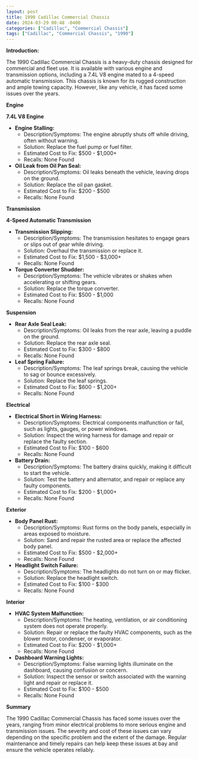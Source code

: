 ```yaml
---
layout: post
title: 1990 Cadillac Commercial Chassis
date: 2024-03-29 00:48 -0400
categories: ["Cadillac", "Commercial Chassis"]
tags: ["Cadillac", "Commercial Chassis", "1990"]
---
```

**Introduction:**

The 1990 Cadillac Commercial Chassis is a heavy-duty chassis designed for commercial and fleet use. It is available with various engine and transmission options, including a 7.4L V8 engine mated to a 4-speed automatic transmission. This chassis is known for its rugged construction and ample towing capacity. However, like any vehicle, it has faced some issues over the years.

**Engine**

**7.4L V8 Engine**

* **Engine Stalling:**
    * Description/Symptoms: The engine abruptly shuts off while driving, often without warning.
    * Solution: Replace the fuel pump or fuel filter.
    * Estimated Cost to Fix: $500 - $1,000+
    * Recalls: None Found
* **Oil Leak from Oil Pan Seal:**
    * Description/Symptoms: Oil leaks beneath the vehicle, leaving drops on the ground.
    * Solution: Replace the oil pan gasket.
    * Estimated Cost to Fix: $200 - $500
    * Recalls: None Found

**Transmission**

**4-Speed Automatic Transmission**

* **Transmission Slipping:**
    * Description/Symptoms: The transmission hesitates to engage gears or slips out of gear while driving.
    * Solution: Overhaul the transmission or replace it.
    * Estimated Cost to Fix: $1,500 - $3,000+
    * Recalls: None Found
* **Torque Converter Shudder:**
    * Description/Symptoms: The vehicle vibrates or shakes when accelerating or shifting gears.
    * Solution: Replace the torque converter.
    * Estimated Cost to Fix: $500 - $1,000
    * Recalls: None Found

**Suspension**

* **Rear Axle Seal Leak:**
    * Description/Symptoms: Oil leaks from the rear axle, leaving a puddle on the ground.
    * Solution: Replace the rear axle seal.
    * Estimated Cost to Fix: $300 - $800
    * Recalls: None Found
* **Leaf Spring Failure:**
    * Description/Symptoms: The leaf springs break, causing the vehicle to sag or bounce excessively.
    * Solution: Replace the leaf springs.
    * Estimated Cost to Fix: $600 - $1,200+
    * Recalls: None Found

**Electrical**

* **Electrical Short in Wiring Harness:**
    * Description/Symptoms: Electrical components malfunction or fail, such as lights, gauges, or power windows.
    * Solution: Inspect the wiring harness for damage and repair or replace the faulty section.
    * Estimated Cost to Fix: $100 - $600
    * Recalls: None Found
* **Battery Drain:**
    * Description/Symptoms: The battery drains quickly, making it difficult to start the vehicle.
    * Solution: Test the battery and alternator, and repair or replace any faulty components.
    * Estimated Cost to Fix: $200 - $1,000+
    * Recalls: None Found

**Exterior**

* **Body Panel Rust:**
    * Description/Symptoms: Rust forms on the body panels, especially in areas exposed to moisture.
    * Solution: Sand and repair the rusted area or replace the affected body panel.
    * Estimated Cost to Fix: $500 - $2,000+
    * Recalls: None Found
* **Headlight Switch Failure:**
    * Description/Symptoms: The headlights do not turn on or may flicker.
    * Solution: Replace the headlight switch.
    * Estimated Cost to Fix: $100 - $300
    * Recalls: None Found

**Interior**

* **HVAC System Malfunction:**
    * Description/Symptoms: The heating, ventilation, or air conditioning system does not operate properly.
    * Solution: Repair or replace the faulty HVAC components, such as the blower motor, condenser, or evaporator.
    * Estimated Cost to Fix: $200 - $1,000+
    * Recalls: None Found
* **Dashboard Warning Lights:**
    * Description/Symptoms: False warning lights illuminate on the dashboard, causing confusion or concern.
    * Solution: Inspect the sensor or switch associated with the warning light and repair or replace it.
    * Estimated Cost to Fix: $100 - $500
    * Recalls: None Found

**Summary**

The 1990 Cadillac Commercial Chassis has faced some issues over the years, ranging from minor electrical problems to more serious engine and transmission issues. The severity and cost of these issues can vary depending on the specific problem and the extent of the damage. Regular maintenance and timely repairs can help keep these issues at bay and ensure the vehicle operates reliably.

